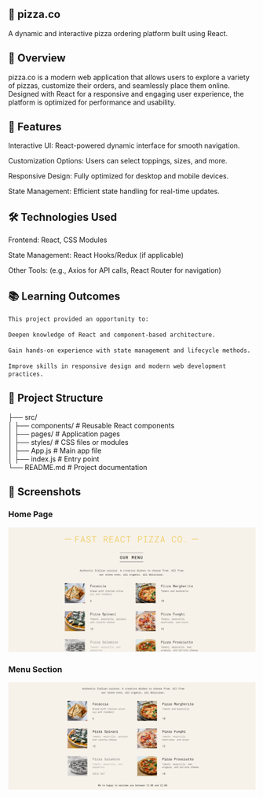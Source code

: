 ## 🍕 pizza.co

A dynamic and interactive pizza ordering platform built using React.

## 🚀 Overview

pizza.co is a modern web application that allows users to explore a variety of pizzas, customize their orders, and seamlessly place them online. Designed with React for a responsive and engaging user experience, the platform is optimized for performance and usability.

## 🌟 Features

Interactive UI: React-powered dynamic interface for smooth navigation.

Customization Options: Users can select toppings, sizes, and more.

Responsive Design: Fully optimized for desktop and mobile devices.

State Management: Efficient state handling for real-time updates.

## 🛠️ Technologies Used

Frontend: React, CSS Modules

State Management: React Hooks/Redux (if applicable)

Other Tools: (e.g., Axios for API calls, React Router for navigation)

## 📚 Learning Outcomes

    This project provided an opportunity to:

    Deepen knowledge of React and component-based architecture.

    Gain hands-on experience with state management and lifecycle methods.

    Improve skills in responsive design and modern web development practices.

## 📂 Project Structure

├── src/  
│ ├── components/ # Reusable React components  
│ ├── pages/ # Application pages  
│ ├── styles/ # CSS files or modules  
│ ├── App.js # Main app file  
│ ├── index.js # Entry point  
└── README.md # Project documentation

## 📸 Screenshots

### Home Page

![Home Page](./Screenshots/Picture_1.png)

### Menu Section

![Menu Section](./Screenshots/Picture_2.png)
